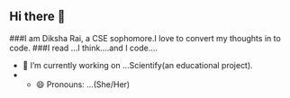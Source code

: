 ## Hi there 👋
###I am Diksha Rai, a CSE sophomore.I love to convert my thoughts in to code.
###I read ...I think....and I code....
- 🔭 I’m currently working on ...Scientify(an educational project).
- - 😄 Pronouns: ...(She/Her)

<!--
**diksharai9/diksharai9** is a ✨ _special_ ✨ repository because its `README.md` (this file) appears on your GitHub profile.

Here are some ideas to get you started:


- 🌱 I’m currently learning ...
- 👯 I’m looking to collaborate on ...
- 🤔 I’m looking for help with ...
- 💬 Ask me about ...
- 📫 How to reach me: ...

- ⚡ Fun fact: ...
-->
